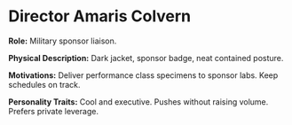 # Director Amaris Colvern

**Role:** Military sponsor liaison.

**Physical Description:** Dark jacket, sponsor badge, neat contained posture.

**Motivations:** Deliver performance class specimens to sponsor labs. Keep schedules on track.

**Personality Traits:** Cool and executive. Pushes without raising volume. Prefers private leverage.
